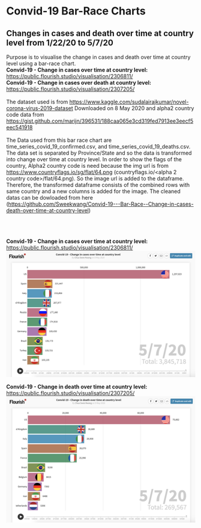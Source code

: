 # Convid-19 Bar-Race Charts
## Changes in cases and death over time at country level from 1/22/20 to 5/7/20

Purpose is to visualise the change in cases and death over time at country level using a bar-race chart. <br>
<b>Convid-19 - Change in cases over time at country level:</b> https://public.flourish.studio/visualisation/2306811/ <br>
<b>Convid-19 - Change in cases over death at country level:</b> https://public.flourish.studio/visualisation/2307205/
<br>
<br>
The dataset used is from https://www.kaggle.com/sudalairajkumar/novel-corona-virus-2019-dataset Downloaded on 8 May 2020 and alpha2 country code data from https://gist.github.com/marijn/396531/188caa065e3cd319fed7913ee3eecf5eec541918
<br>
<br>
The Data used from this bar race chart are time_series_covid_19_confirmed.csv, and time_series_covid_19_deaths.csv. The data set is separated by Province/State and so the data is transformed into change over time at country level. In order to show the flags of the country, Alpha2 country code is need because the img url is from https://www.countryflags.io/sg/flat/64.png (countryflags.io/<alpha 2 country code>/flat/64.png). So the image url is added to the dataframe. Therefore, the transformed dataframe consists of the combined rows with same country and a new columns is added for the image. The cleaned datas can be dowloaded from here (https://github.com/Sweekwang/Convid-19---Bar-Race--Change-in-cases-death-over-time-at-country-level)

<br> <br>  <br> 
<b>Convid-19 - Change in cases over time at country level:</b> https://public.flourish.studio/visualisation/2306811/ <br>
<img src = "cases.png">

<b>Convid-19 - Change in death over time at country level:</b> https://public.flourish.studio/visualisation/2307205/<br>
<img src = "death.png">
